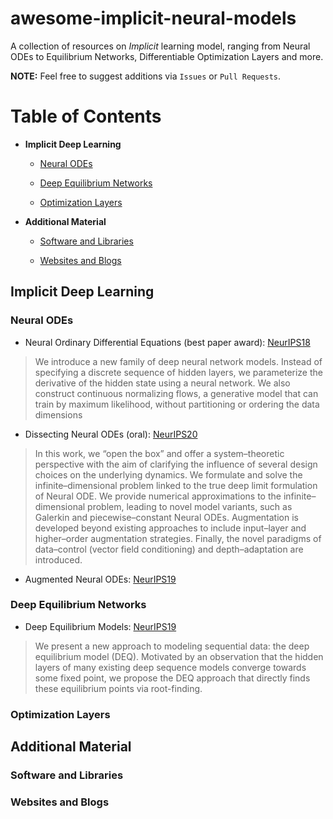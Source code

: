 # awesome-implicit-neural-models
A collection of resources on *Implicit* learning model, ranging from Neural ODEs to Equilibrium Networks, Differentiable Optimization Layers and more.

**NOTE:** Feel free to suggest additions via `Issues` or `Pull Requests`.

# Table of Contents

* **Implicit Deep Learning**

	* [Neural ODEs](#neural-odes)
	
	* [Deep Equilibrium Networks](#deep-equilibrium-networks)
	
	* [Optimization Layers](#optimization-layers)

	
* **Additional Material**
  * [Software and Libraries](#software-and-libraries)

  * [Websites and Blogs](#websites-and-blogs)

## Implicit Deep Learning

### Neural ODEs

* Neural Ordinary Differential Equations (best paper award): [NeurIPS18](https://arxiv.org/pdf/1806.07366.pdf)

> We introduce a new family of deep neural network models. Instead of specifying a discrete sequence of hidden layers, we parameterize the derivative of the hidden state using a neural network. We also construct continuous normalizing flows, a generative model that can train by maximum likelihood, without partitioning or ordering the data dimensions

* Dissecting Neural ODEs (oral): [NeurIPS20](https://arxiv.org/abs/2002.08071)

> In this work, we “open the box” and offer a system–theoretic perspective with the aim of clarifying the influence of several design choices on the underlying dynamics. We formulate and solve the infinite–dimensional problem linked to the true deep limit formulation of Neural ODE. We provide numerical approximations to the infinite–dimensional problem, leading to novel model variants, such as Galerkin and piecewise–constant Neural ODEs. Augmentation is developed beyond existing approaches to include input–layer and higher–order augmentation strategies. Finally, the novel paradigms of data–control (vector field conditioning) and depth–adaptation are introduced.

* Augmented Neural ODEs: [NeurIPS19](https://arxiv.org/abs/1904.01681)


### Deep Equilibrium Networks

* Deep Equilibrium Models: [NeurIPS19](https://arxiv.org/abs/1909.01377)

> We present a new approach to modeling sequential data: the deep equilibrium model (DEQ). Motivated by an observation that the hidden layers of many existing deep sequence models converge towards some fixed point, we propose the DEQ approach that directly finds these equilibrium points via root-finding.

### Optimization Layers



## Additional Material

### Software and Libraries

### Websites and Blogs
